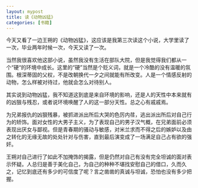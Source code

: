 ```yaml
---
layout: mypost
title: 读《动物凶猛》
categories: [书籍]
---
```


今天又看了一边王朔的《动物凶猛》，这应该是我第三次读这个小说，大学里读了一次，毕业两年时候一次，今天又读了一次。

当然我很喜欢他这部小说，虽然我没有生活在部队大院，但是我觉得我们都从一个“硬“的环境中成长。这里的“硬”当然是个贬义词，就是一个冷酷的没有温暖的氛围。根深蒂固的父权，不是改朝换代一夕之间就能有所改变。人是一个情感反射的动物，怎么样被对待过，他就会怎么对待别人。

其实说到动物凶猛，我不知道这到底是来自环境的影响，还是人的天性中本来就有的凶狠与残忍，或者说环境唤醒了人的这一部分天性。总之心有戚戚焉。

为兄弟报仇的凶狠残暴，被抓进派出所后大哭的色厉内荏，逃出派出所后对自己行为的矫饰。面对女性的大男子主义，为了表现自己的男子汉气概，在兄弟面前必须表现出厌女与鄙视。但是青春期的骚动与敏感，对米兰求而不得之后的嫉妒以及由之转化的无缘无故的处处针对与伤害，直到最后演变成了一场满足自己占有欲的强奸。

王朔对自己进行了如此不加掩饰的揭露，但是仍然对自己有没有完全坦诚的面对表示怀疑。人总归是善于美化自己，为自己的种种不堪找安慰自己的借口，久而久之，记忆到底还有多少的可信度了呢？言之凿凿的真诚与坦诚，恐怕也没有多少把握。
